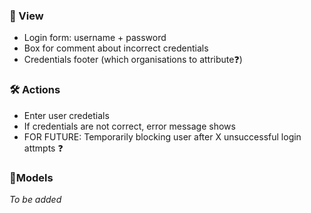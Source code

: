 ### 👀 View
* Login form: username + password
* Box for comment about incorrect credentials
* Credentials footer (which organisations to attribute❓)

### 🛠 Actions
* Enter user credetials
* If credentials are not correct, error message shows
* FOR FUTURE: Temporarily blocking user after X unsuccessful login attmpts ❓

### 🎨Models
*To be added*

